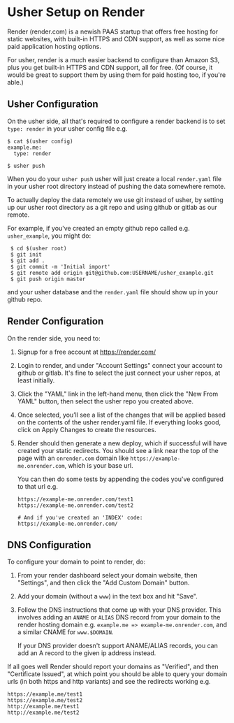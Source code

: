 
Usher Setup on Render
=====================

Render (render.com) is a newish PAAS startup that offers free hosting
for static websites, with built-in HTTPS and CDN support, as well as
some nice paid application hosting options.

For usher, render is a much easier backend to configure than Amazon S3,
plus you get built-in HTTPS and CDN support, all for free. (Of course,
it would be great to support them by using them for paid hosting too, if
you're able.)


Usher Configuration
-------------------

On the usher side, all that's required to configure a render backend is
to set `type: render` in your usher config file e.g.

    $ cat $(usher config)
    example.me:
      type: render

    $ usher push

When you do your `usher push` usher will just create a local `render.yaml`
file in your usher root directory instead of pushing the data somewhere
remote.

To actually deploy the data remotely we use git instead of usher, by
setting up our usher root directory as a git repo and using github or
gitlab as our remote.

For example, if you've created an empty github repo called e.g.
`usher_example`, you might do:

     $ cd $(usher root)
     $ git init
     $ git add .
     $ git commit -m 'Initial import'
     $ git remote add origin git@github.com:USERNAME/usher_example.git
     $ git push origin master

and your usher database and the `render.yaml` file should show up in your
github repo.


Render Configuration
--------------------

On the render side, you need to:

1. Signup for a free account at https://render.com/

2. Login to render, and under "Account Settings" connect your account to
   github or gitlab. It's fine to select the just connect your usher repos,
   at least initially.

3. Click the "YAML" link in the left-hand menu, then click the
   "New From YAML" button, then select the usher repo you created above.

4. Once selected, you’ll see a list of the changes that will be applied
   based on the contents of the usher render.yaml file. If everything looks
   good, click on Apply Changes to create the resources.

5. Render should then generate a new deploy, which if successful will have
   created your static redirects. You should see a link near the top of the
   page with an `onrender.com` domain like `https://example-me.onrender.com`,
   which is your base url.

   You can then do some tests by appending the codes you've configured to
   that url e.g.

       https://example-me.onrender.com/test1
       https://example-me.onrender.com/test2

       # And if you've created an 'INDEX' code:
       https://example-me.onrender.com/


DNS Configuration
-----------------

To configure your domain to point to render, do:

1. From your render dashboard select your domain website, then "Settings",
   and then click the "Add Custom Domain" button.

2. Add your domain (without a `www`) in the text box and hit "Save".

3. Follow the DNS instructions that come up with your DNS provider. This
   involves adding an `ANAME` or `ALIAS` DNS record from your domain to
   the render hosting domain e.g. `example.me => example-me.onrender.com`,
   and a similar CNAME for `www.$DOMAIN`.

   If your DNS provider doesn't support ANAME/ALIAS records, you can add
   an A record to the given ip address instead.

If all goes well Render should report your domains as "Verified", and then
"Certificate Issued", at which point you should be able to query your
domain urls (in both https and http variants) and see the redirects working
e.g.

    https://example.me/test1
    https://example.me/test2
    http://example.me/test1
    http://example.me/test2

